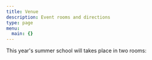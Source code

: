 ```yaml
---
title: Venue
description: Event rooms and directions
type: page
menu: 
  main: {}
---
```


This year's summer school will takes place in two rooms: 


